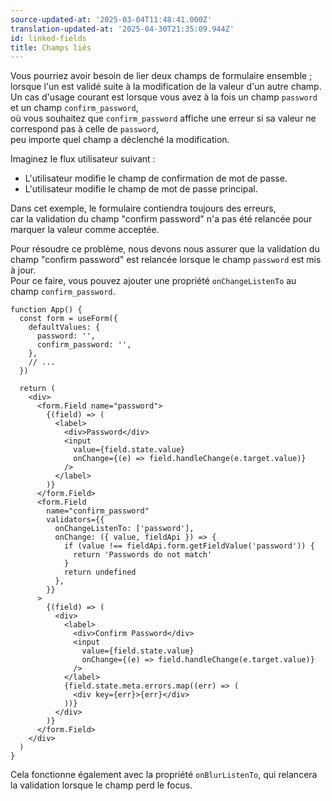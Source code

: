```yaml
---
source-updated-at: '2025-03-04T11:48:41.000Z'
translation-updated-at: '2025-04-30T21:35:09.944Z'
id: linked-fields
title: Champs liés
---
```


Vous pourriez avoir besoin de lier deux champs de formulaire ensemble ; lorsque l'un est validé suite à la modification de la valeur d'un autre champ.  
Un cas d'usage courant est lorsque vous avez à la fois un champ `password` et un champ `confirm_password`,  
où vous souhaitez que `confirm_password` affiche une erreur si sa valeur ne correspond pas à celle de `password`,  
peu importe quel champ a déclenché la modification.

Imaginez le flux utilisateur suivant :

- L'utilisateur modifie le champ de confirmation de mot de passe.
- L'utilisateur modifie le champ de mot de passe principal.

Dans cet exemple, le formulaire contiendra toujours des erreurs,  
car la validation du champ "confirm password" n'a pas été relancée pour marquer la valeur comme acceptée.

Pour résoudre ce problème, nous devons nous assurer que la validation du champ "confirm password" est relancée lorsque le champ `password` est mis à jour.  
Pour ce faire, vous pouvez ajouter une propriété `onChangeListenTo` au champ `confirm_password`.

```tsx
function App() {
  const form = useForm({
    defaultValues: {
      password: '',
      confirm_password: '',
    },
    // ...
  })

  return (
    <div>
      <form.Field name="password">
        {(field) => (
          <label>
            <div>Password</div>
            <input
              value={field.state.value}
              onChange={(e) => field.handleChange(e.target.value)}
            />
          </label>
        )}
      </form.Field>
      <form.Field
        name="confirm_password"
        validators={{
          onChangeListenTo: ['password'],
          onChange: ({ value, fieldApi }) => {
            if (value !== fieldApi.form.getFieldValue('password')) {
              return 'Passwords do not match'
            }
            return undefined
          },
        }}
      >
        {(field) => (
          <div>
            <label>
              <div>Confirm Password</div>
              <input
                value={field.state.value}
                onChange={(e) => field.handleChange(e.target.value)}
              />
            </label>
            {field.state.meta.errors.map((err) => (
              <div key={err}>{err}</div>
            ))}
          </div>
        )}
      </form.Field>
    </div>
  )
}
```

Cela fonctionne également avec la propriété `onBlurListenTo`, qui relancera la validation lorsque le champ perd le focus.
